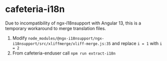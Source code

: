 # cafeteria-i18n

Due to incompatibility of ngx-i18nsupport with Angular 13, this is a temporary workaround to merge translation files.

1. Modify `node_modules/@ngx-i18nsupport/ngx-i18nsupport/src/xliffmerge/xliff-merge.js:35` and replace `i = 1` with `i = 2`
2. From cafeteria-enduser call `npm run extract-i18n`
